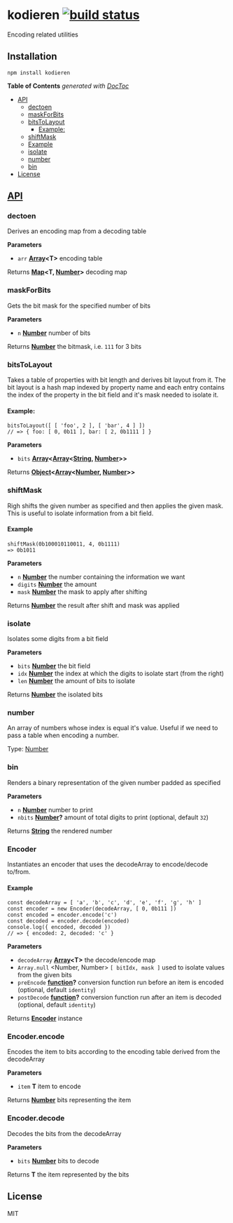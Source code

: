 # kodieren [![build status](https://secure.travis-ci.org/thlorenz/kodieren.svg?branch=master)](http://travis-ci.org/thlorenz/kodieren)

Encoding related utilities

## Installation

    npm install kodieren

<!-- START doctoc generated TOC please keep comment here to allow auto update -->
<!-- DON'T EDIT THIS SECTION, INSTEAD RE-RUN doctoc TO UPDATE -->
**Table of Contents**  *generated with [DocToc](https://github.com/thlorenz/doctoc)*

-   [API](#api)
    -   [dectoen](#dectoen)
    -   [maskForBits](#maskforbits)
    -   [bitsToLayout](#bitstolayout)
        -   [Example:](#example)
    -   [shiftMask](#shiftmask)
    -   [Example](#example)
    -   [isolate](#isolate)
    -   [number](#number)
    -   [bin](#bin)
-   [License](#license)

<!-- END doctoc generated TOC please keep comment here to allow auto update -->

## [API](https://thlorenz.github.io/kodieren)

<!-- Generated by documentation.js. Update this documentation by updating the source code. -->

### dectoen

Derives an encoding map from a decoding table

**Parameters**

-   `arr` **[Array](https://developer.mozilla.org/en-US/docs/Web/JavaScript/Reference/Global_Objects/Array)&lt;T>** encoding table

Returns **[Map](https://developer.mozilla.org/en-US/docs/Web/JavaScript/Reference/Global_Objects/Map)&lt;T, [Number](https://developer.mozilla.org/en-US/docs/Web/JavaScript/Reference/Global_Objects/Number)>** decoding map

### maskForBits

Gets the bit mask for the specified number of bits

**Parameters**

-   `n` **[Number](https://developer.mozilla.org/en-US/docs/Web/JavaScript/Reference/Global_Objects/Number)** number of bits

Returns **[Number](https://developer.mozilla.org/en-US/docs/Web/JavaScript/Reference/Global_Objects/Number)** the bitmask, i.e. `111` for 3 bits

### bitsToLayout

Takes a table of properties with bit length and derives bit layout from it.
The bit layout is a hash map indexed by property name and each entry contains
the index of the property in the bit field and it's mask needed to isolate it.

#### Example:

    bitsToLayout([ [ 'foo', 2 ], [ 'bar', 4 ] ])
    // => { foo: [ 0, 0b11 ], bar: [ 2, 0b1111 ] }

**Parameters**

-   `bits` **[Array](https://developer.mozilla.org/en-US/docs/Web/JavaScript/Reference/Global_Objects/Array)&lt;[Array](https://developer.mozilla.org/en-US/docs/Web/JavaScript/Reference/Global_Objects/Array)&lt;[String](https://developer.mozilla.org/en-US/docs/Web/JavaScript/Reference/Global_Objects/String), [Number](https://developer.mozilla.org/en-US/docs/Web/JavaScript/Reference/Global_Objects/Number)>>** 

Returns **[Object](https://developer.mozilla.org/en-US/docs/Web/JavaScript/Reference/Global_Objects/Object)&lt;[Array](https://developer.mozilla.org/en-US/docs/Web/JavaScript/Reference/Global_Objects/Array)&lt;[Number](https://developer.mozilla.org/en-US/docs/Web/JavaScript/Reference/Global_Objects/Number), [Number](https://developer.mozilla.org/en-US/docs/Web/JavaScript/Reference/Global_Objects/Number)>>** 

### shiftMask

Righ shifts the given number as specified and then applies the given mask.
This is useful to isolate information from a bit field.

#### Example

    shiftMask(0b100010110011, 4, 0b1111)
    => 0b1011

**Parameters**

-   `n` **[Number](https://developer.mozilla.org/en-US/docs/Web/JavaScript/Reference/Global_Objects/Number)** the number containing the information we want
-   `digits` **[Number](https://developer.mozilla.org/en-US/docs/Web/JavaScript/Reference/Global_Objects/Number)** the amount
-   `mask` **[Number](https://developer.mozilla.org/en-US/docs/Web/JavaScript/Reference/Global_Objects/Number)** the mask to apply after shifting

Returns **[Number](https://developer.mozilla.org/en-US/docs/Web/JavaScript/Reference/Global_Objects/Number)** the result after shift and mask was applied

### isolate

Isolates some digits from a bit field

**Parameters**

-   `bits` **[Number](https://developer.mozilla.org/en-US/docs/Web/JavaScript/Reference/Global_Objects/Number)** the bit field
-   `idx` **[Number](https://developer.mozilla.org/en-US/docs/Web/JavaScript/Reference/Global_Objects/Number)** the index at which the digits to isolate start (from the right)
-   `len` **[Number](https://developer.mozilla.org/en-US/docs/Web/JavaScript/Reference/Global_Objects/Number)** the amount of bits to isolate

Returns **[Number](https://developer.mozilla.org/en-US/docs/Web/JavaScript/Reference/Global_Objects/Number)** the isolated bits

### number

An array of numbers whose index is equal it's value.
Useful if we need to pass a table when encoding a number.

Type: [Number](https://developer.mozilla.org/en-US/docs/Web/JavaScript/Reference/Global_Objects/Number)

### bin

Renders a binary representation of the given number padded as specified

**Parameters**

-   `n` **[Number](https://developer.mozilla.org/en-US/docs/Web/JavaScript/Reference/Global_Objects/Number)** number to print
-   `nbits` **[Number](https://developer.mozilla.org/en-US/docs/Web/JavaScript/Reference/Global_Objects/Number)?** amount of total digits to print (optional, default `32`)

Returns **[String](https://developer.mozilla.org/en-US/docs/Web/JavaScript/Reference/Global_Objects/String)** the rendered number

### Encoder

Instantiates an encoder that uses the decodeArray to encode/decode to/from.

#### Example

    const decodeArray = [ 'a', 'b', 'c', 'd', 'e', 'f', 'g', 'h' ]
    const encoder = new Encoder(decodeArray, [ 0, 0b111 ])
    const encoded = encoder.encode('c')
    const decoded = encoder.decode(encoded)
    console.log({ encoded, decoded })
    // => { encoded: 2, decoded: 'c' }

**Parameters**

-   `decodeArray` **[Array](https://developer.mozilla.org/en-US/docs/Web/JavaScript/Reference/Global_Objects/Array)&lt;T>** the decode/encode map
-   `Array.null`  &lt;Number, Number> `[ bitIdx, mask ]` used to isolate values from the given bits
-   `preEncode` **[function](https://developer.mozilla.org/en-US/docs/Web/JavaScript/Reference/Statements/function)?** conversion function run before an item is encoded (optional, default `identity`)
-   `postDecode` **[function](https://developer.mozilla.org/en-US/docs/Web/JavaScript/Reference/Statements/function)?** conversion function run after an item is decoded (optional, default `identity`)

Returns **[Encoder](#encoder)** instance

### Encoder.encode

Encodes the item to bits according to the encoding table derived from the
decodeArray

**Parameters**

-   `item` **T** item to encode

Returns **[Number](https://developer.mozilla.org/en-US/docs/Web/JavaScript/Reference/Global_Objects/Number)** bits representing the item

### Encoder.decode

Decodes the bits from the decodeArray

**Parameters**

-   `bits` **[Number](https://developer.mozilla.org/en-US/docs/Web/JavaScript/Reference/Global_Objects/Number)** bits to decode

Returns **T** the item represented by the bits

## License

MIT
